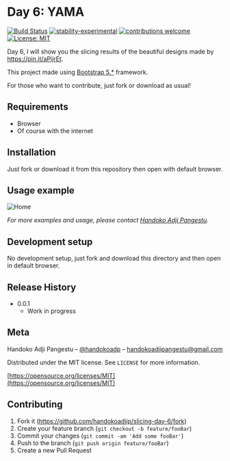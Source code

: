 # Day 6: YAMA

[![Build Status](https://travis-ci.org/dwyl/esta.svg?branch=master)](https://github.com/handokoadjip/slicing-day-6)
[![stability-experimental](https://img.shields.io/badge/stability-experimental-orange.svg)](https://github.com/handokoadjip/slicing-day-6)
[![contributions welcome](https://img.shields.io/badge/contributions-welcome-brightgreen.svg?style=flat)](https://github.com/handokoadjip/slicing-day-6/fork)
[![License: MIT](https://img.shields.io/badge/License-MIT-yellow.svg)](https://opensource.org/licenses/MIT)

Day 6, I will show you the slicing results of the beautiful designs made by https://pin.it/aPijrEt.

This project made using [Bootstrap 5.\*](https://getbootstrap.com/docs/5.1/getting-started/introduction/) framework.

For those who want to contribute, just fork or download as usual!

## Requirements

- Browser
- Of course with the internet

## Installation

Just fork or download it from this repository then open with default browser.

## Usage example

![Home](https://bebaskripsi.000webhostapp.com/slicing-day-6/home.png)

_For more examples and usage, please contact [Handoko Adji Pangestu](https://www.instagram.com/handokoadp/)._

## Development setup

No development setup, just fork and download this directory and then open in default browser.

## Release History

- 0.0.1
  - Work in progress

## Meta

Handoko Adji Pangestu – [@handokoadp](https://www.instagram.com/handokoadp/) – handokoadjipangestu@gmail.com

Distributed under the MIT license. See `LICENSE` for more information.

[https://opensource.org/licenses/MIT](https://opensource.org/licenses/MIT)

## Contributing

1. Fork it (<https://github.com/handokoadjip/slicing-day-6/fork>)
2. Create your feature branch (`git checkout -b feature/fooBar`)
3. Commit your changes (`git commit -am 'Add some fooBar'`)
4. Push to the branch (`git push origin feature/fooBar`)
5. Create a new Pull Request
